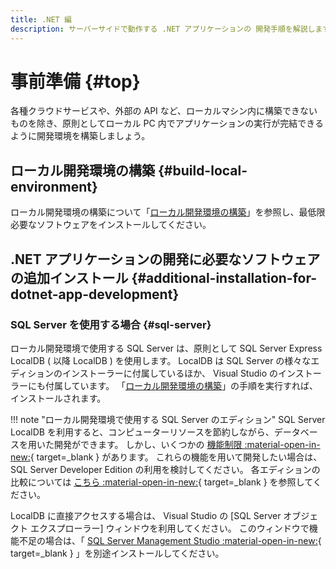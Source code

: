 ```yaml
---
title: .NET 編
description: サーバーサイドで動作する .NET アプリケーションの 開発手順を解説します。
---
```


# 事前準備 {#top}

各種クラウドサービスや、外部の API など、ローカルマシン内に構築できないものを除き、原則としてローカル PC 内でアプリケーションの実行が完結できるように開発環境を構築しましょう。

## ローカル開発環境の構築 {#build-local-environment}

ローカル開発環境の構築について「[ローカル開発環境の構築](../../how-to-develop/local-environment/index.md)」を参照し、最低限必要なソフトウェアをインストールしてください。

## .NET アプリケーションの開発に必要なソフトウェアの追加インストール {#additional-installation-for-dotnet-app-development}

### SQL Server を使用する場合 {#sql-server}

ローカル開発環境で使用する SQL Server は、原則として SQL Server Express LocalDB ( 以降 LocalDB ) を使用します。
LocalDB は SQL Server の様々なエディションのインストーラーに付属しているほか、 Visual Studio のインストーラーにも付属しています。
「[ローカル開発環境の構築](../../how-to-develop/local-environment/index.md)」の手順を実行すれば、インストールされます。

!!! note "ローカル開発環境で使用する SQL Server のエディション"
    SQL Server LocalDB を利用すると、コンピューターリソースを節約しながら、データベースを用いた開発ができます。
    しかし、いくつかの [機能制限 :material-open-in-new:](https://learn.microsoft.com/ja-jp/sql/database-engine/configure-windows/sql-server-express-localdb#restrictions){ target=_blank } があります。
    これらの機能を用いて開発したい場合は、 SQL Server Developer Edition の利用を検討してください。
    各エディションの比較については [こちら :material-open-in-new:](https://learn.microsoft.com/ja-jp/sql/sql-server/editions-and-components-of-sql-server-2019){ target=_blank } を参照してください。

LocalDB に直接アクセスする場合は、 Visual Studio の [SQL Server オブジェクト エクスプローラー] ウィンドウを利用してください。
このウィンドウで機能不足の場合は、「 [SQL Server Management Studio :material-open-in-new:](https://learn.microsoft.com/ja-jp/sql/ssms/download-sql-server-management-studio-ssms){ target=_blank } 」を別途インストールしてください。
